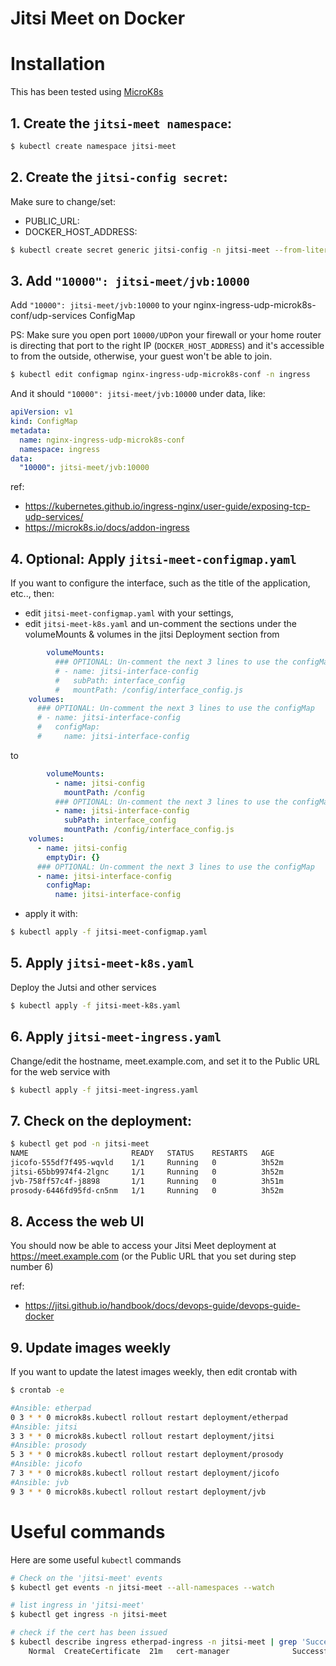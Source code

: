 # Jitsi Meet on Docker

# Installation
This has been tested using [MicroK8s](https://microk8s.io/)

## 1. Create the `jitsi-meet namespace`:

```bash
$ kubectl create namespace jitsi-meet
```

## 2. Create the `jitsi-config secret`:
Make sure to change/set:
  - PUBLIC_URL: <Set to the Public URL for the web service>
  - DOCKER_HOST_ADDRESS: <Set the address for any node in the cluster here>

```bash
$ kubectl create secret generic jitsi-config -n jitsi-meet --from-literal=PUBLIC_URL='https://meet.example.com' --from-literal=DOCKER_HOST_ADDRESS='192.168.1.1' --from-literal=JICOFO_COMPONENT_SECRET="$(openssl rand -hex 16)" --from-literal=JICOFO_AUTH_PASSWORD="$(openssl rand -hex 16)" --from-literal=JVB_AUTH_PASSWORD="$(openssl rand -hex 16)" --from-literal=JIGASI_XMPP_PASSWORD="$(openssl rand -hex 16)" --from-literal=JIBRI_RECORDER_PASSWORD="$(openssl rand -hex 16)" --from-literal=JIBRI_XMPP_PASSWORD="$(openssl rand -hex 16)"
```

## 3. Add `"10000": jitsi-meet/jvb:10000`
Add `"10000": jitsi-meet/jvb:10000` to your nginx-ingress-udp-microk8s-conf/udp-services ConfigMap

PS: Make sure you open port `10000/UDP`on your firewall or your home router is directing that port to the right IP (`DOCKER_HOST_ADDRESS`) and it's accessible to from the outside, otherwise, your guest won't be able to join.

```bash
$ kubectl edit configmap nginx-ingress-udp-microk8s-conf -n ingress
```

And it should `"10000": jitsi-meet/jvb:10000` under data, like:
```yaml
apiVersion: v1
kind: ConfigMap
metadata:
  name: nginx-ingress-udp-microk8s-conf
  namespace: ingress
data:
  "10000": jitsi-meet/jvb:10000
```
ref: 
  * https://kubernetes.github.io/ingress-nginx/user-guide/exposing-tcp-udp-services/
  * https://microk8s.io/docs/addon-ingress

## 4. Optional: Apply `jitsi-meet-configmap.yaml`
If you want to configure the interface, such as the title of the application, etc.., then:
  * edit `jitsi-meet-configmap.yaml` with your settings, 
  * edit `jitsi-meet-k8s.yaml` and un-comment the sections under the volumeMounts & volumes in the jitsi Deployment section from
  ```yaml
          volumeMounts:
            ### OPTIONAL: Un-comment the next 3 lines to use the configMap
            # - name: jitsi-interface-config
            #   subPath: interface_config
            #   mountPath: /config/interface_config.js
      volumes:
        ### OPTIONAL: Un-comment the next 3 lines to use the configMap
        # - name: jitsi-interface-config
        #   configMap:
        #     name: jitsi-interface-config
  ```
  to 
  ```yaml
          volumeMounts:
            - name: jitsi-config
              mountPath: /config
            ### OPTIONAL: Un-comment the next 3 lines to use the configMap
            - name: jitsi-interface-config
              subPath: interface_config
              mountPath: /config/interface_config.js
      volumes:
        - name: jitsi-config
          emptyDir: {}
        ### OPTIONAL: Un-comment the next 3 lines to use the configMap
        - name: jitsi-interface-config
          configMap:
            name: jitsi-interface-config
  ```
  * apply it with:

```bash
$ kubectl apply -f jitsi-meet-configmap.yaml
```

## 5. Apply `jitsi-meet-k8s.yaml`
Deploy the Jutsi and other services

```bash
$ kubectl apply -f jitsi-meet-k8s.yaml
```

## 6. Apply `jitsi-meet-ingress.yaml`
Change/edit the hostname, meet.example.com, and set it to the Public URL for the web service with

```bash
$ kubectl apply -f jitsi-meet-ingress.yaml
```

## 7. Check on the deployment:
```bash
$ kubectl get pod -n jitsi-meet
NAME                       READY   STATUS    RESTARTS   AGE
jicofo-555df7f495-wqvld    1/1     Running   0          3h52m
jitsi-65bb9974f4-2lgnc     1/1     Running   0          3h52m
jvb-758ff57c4f-j8898       1/1     Running   0          3h51m
prosody-6446fd95fd-cn5nm   1/1     Running   0          3h52m
```

## 8. Access the web UI 
You should now be able to access your Jitsi Meet deployment at https://meet.example.com (or the Public URL that you set during step number 6)

ref:
  * https://jitsi.github.io/handbook/docs/devops-guide/devops-guide-docker


## 9. Update images weekly
If you want to update the latest images weekly, then edit crontab with
```bash
$ crontab -e

#Ansible: etherpad
0 3 * * 0 microk8s.kubectl rollout restart deployment/etherpad
#Ansible: jitsi
3 3 * * 0 microk8s.kubectl rollout restart deployment/jitsi
#Ansible: prosody
5 3 * * 0 microk8s.kubectl rollout restart deployment/prosody
#Ansible: jicofo
7 3 * * 0 microk8s.kubectl rollout restart deployment/jicofo
#Ansible: jvb
9 3 * * 0 microk8s.kubectl rollout restart deployment/jvb
```

# Useful commands

Here are some useful `kubectl` commands

```bash
# Check on the 'jitsi-meet' events
$ kubectl get events -n jitsi-meet --all-namespaces --watch

# list ingress in 'jitsi-meet'
$ kubectl get ingress -n jitsi-meet

# check if the cert has been issued
$ kubectl describe ingress etherpad-ingress -n jitsi-meet | grep 'Successfully created Certificate'
    Normal  CreateCertificate  21m   cert-manager              Successfully created Certificate "letsencrypt-prod-etherpad"

```